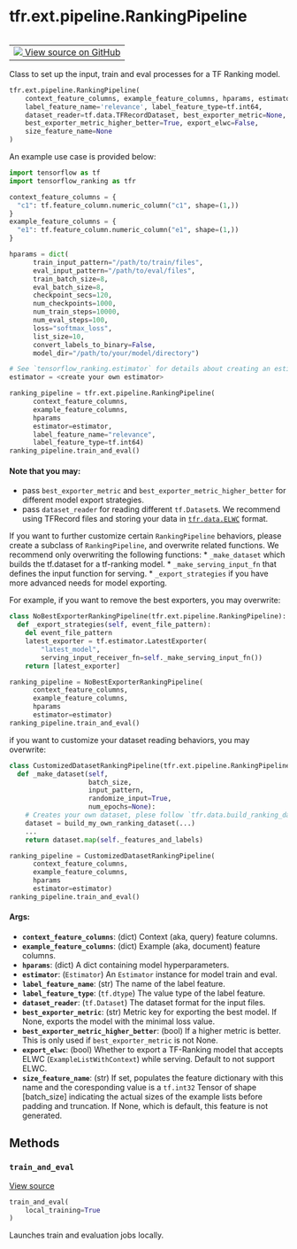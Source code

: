 <div itemscope itemtype="http://developers.google.com/ReferenceObject">
<meta itemprop="name" content="tfr.ext.pipeline.RankingPipeline" />
<meta itemprop="path" content="Stable" />
<meta itemprop="property" content="__init__"/>
<meta itemprop="property" content="train_and_eval"/>
</div>

# tfr.ext.pipeline.RankingPipeline

<!-- Insert buttons and diff -->

<table class="tfo-notebook-buttons tfo-api" align="left">

<td>
  <a target="_blank" href="https://github.com/tensorflow/ranking/tree/master/tensorflow_ranking/extension/pipeline.py">
    <img src="https://www.tensorflow.org/images/GitHub-Mark-32px.png" />
    View source on GitHub
  </a>
</td></table>

Class to set up the input, train and eval processes for a TF Ranking model.

```python
tfr.ext.pipeline.RankingPipeline(
    context_feature_columns, example_feature_columns, hparams, estimator,
    label_feature_name='relevance', label_feature_type=tf.int64,
    dataset_reader=tf.data.TFRecordDataset, best_exporter_metric=None,
    best_exporter_metric_higher_better=True, export_elwc=False,
    size_feature_name=None
)
```

<!-- Placeholder for "Used in" -->

An example use case is provided below:

```python
import tensorflow as tf
import tensorflow_ranking as tfr

context_feature_columns = {
  "c1": tf.feature_column.numeric_column("c1", shape=(1,))
}
example_feature_columns = {
  "e1": tf.feature_column.numeric_column("e1", shape=(1,))
}

hparams = dict(
      train_input_pattern="/path/to/train/files",
      eval_input_pattern="/path/to/eval/files",
      train_batch_size=8,
      eval_batch_size=8,
      checkpoint_secs=120,
      num_checkpoints=1000,
      num_train_steps=10000,
      num_eval_steps=100,
      loss="softmax_loss",
      list_size=10,
      convert_labels_to_binary=False,
      model_dir="/path/to/your/model/directory")

# See `tensorflow_ranking.estimator` for details about creating an estimator.
estimator = <create your own estimator>

ranking_pipeline = tfr.ext.pipeline.RankingPipeline(
      context_feature_columns,
      example_feature_columns,
      hparams
      estimator=estimator,
      label_feature_name="relevance",
      label_feature_type=tf.int64)
ranking_pipeline.train_and_eval()
```

#### Note that you may:

*   pass `best_exporter_metric` and `best_exporter_metric_higher_better` for
    different model export strategies.
*   pass `dataset_reader` for reading different `tf.Dataset`s. We recommend
    using TFRecord files and storing your data in
    <a href="../../../tfr/data.md#ELWC"><code>tfr.data.ELWC</code></a> format.

If you want to further customize certain `RankingPipeline` behaviors, please
create a subclass of `RankingPipeline`, and overwrite related functions. We
recommend only overwriting the following functions: * `_make_dataset` which
builds the tf.dataset for a tf-ranking model. * `_make_serving_input_fn` that
defines the input function for serving. * `_export_strategies` if you have more
advanced needs for model exporting.

For example, if you want to remove the best exporters, you may overwrite:

```python
class NoBestExporterRankingPipeline(tfr.ext.pipeline.RankingPipeline):
  def _export_strategies(self, event_file_pattern):
    del event_file_pattern
    latest_exporter = tf.estimator.LatestExporter(
        "latest_model",
        serving_input_receiver_fn=self._make_serving_input_fn())
    return [latest_exporter]

ranking_pipeline = NoBestExporterRankingPipeline(
      context_feature_columns,
      example_feature_columns,
      hparams
      estimator=estimator)
ranking_pipeline.train_and_eval()
```

if you want to customize your dataset reading behaviors, you may overwrite:

```python
class CustomizedDatasetRankingPipeline(tfr.ext.pipeline.RankingPipeline):
  def _make_dataset(self,
                    batch_size,
                    input_pattern,
                    randomize_input=True,
                    num_epochs=None):
    # Creates your own dataset, plese follow `tfr.data.build_ranking_dataset`.
    dataset = build_my_own_ranking_dataset(...)
    ...
    return dataset.map(self._features_and_labels)

ranking_pipeline = CustomizedDatasetRankingPipeline(
      context_feature_columns,
      example_feature_columns,
      hparams
      estimator=estimator)
ranking_pipeline.train_and_eval()
```

#### Args:

*   <b>`context_feature_columns`</b>: (dict) Context (aka, query) feature
    columns.
*   <b>`example_feature_columns`</b>: (dict) Example (aka, document) feature
    columns.
*   <b>`hparams`</b>: (dict) A dict containing model hyperparameters.
*   <b>`estimator`</b>: (`Estimator`) An `Estimator` instance for model train
    and eval.
*   <b>`label_feature_name`</b>: (str) The name of the label feature.
*   <b>`label_feature_type`</b>: (`tf.dtype`) The value type of the label
    feature.
*   <b>`dataset_reader`</b>: (`tf.Dataset`) The dataset format for the input
    files.
*   <b>`best_exporter_metric`</b>: (str) Metric key for exporting the best
    model. If None, exports the model with the minimal loss value.
*   <b>`best_exporter_metric_higher_better`</b>: (bool) If a higher metric is
    better. This is only used if `best_exporter_metric` is not None.
*   <b>`export_elwc`</b>: (bool) Whether to export a TF-Ranking model that
    accepts ELWC (`ExampleListWithContext`) while serving. Default to not
    support ELWC.
*   <b>`size_feature_name`</b>: (str) If set, populates the feature dictionary
    with this name and the coresponding value is a `tf.int32` Tensor of shape
    [batch_size] indicating the actual sizes of the example lists before padding
    and truncation. If None, which is default, this feature is not generated.

## Methods

<h3 id="train_and_eval"><code>train_and_eval</code></h3>

<a target="_blank" href="https://github.com/tensorflow/ranking/tree/master/tensorflow_ranking/extension/pipeline.py">View
source</a>

```python
train_and_eval(
    local_training=True
)
```

Launches train and evaluation jobs locally.
